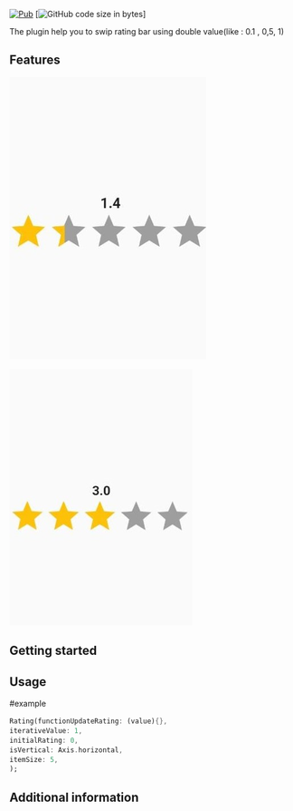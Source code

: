 <!--
This README describes the package. If you publish this package to pub.dev,
this README's contents appear on the landing page for your package.

For information about how to write a good package README, see the guide for
[writing package pages](https://dart.dev/guides/libraries/writing-package-pages).

For general information about developing packages, see the Dart guide for
[creating packages](https://dart.dev/guides/libraries/create-library-packages)
and the Flutter guide for
[developing packages and plugins](https://flutter.dev/developing-packages).
-->

[![Pub](https://img.shields.io/pub/v/rating_bar_swipe)](https://pub.dartlang.org/packages/flutter_rating_bar)
[![GitHub code size in bytes](https://img.shields.io/github/languages/code-size/hisham-safade/rating_bar_swipe)]


The plugin help you to swip rating bar using double value(like : 0.1 , 0,5, 1)
## Features

![First Way](images/1.4_horizontal.jpeg)


![Second Way](images/1._horizontal.jpeg)
## Getting started

## Usage

#example
```dart
Rating(functionUpdateRating: (value){},
iterativeValue: 1,
initialRating: 0,
isVertical: Axis.horizontal,
itemSize: 5,
);
```

## Additional information

 
